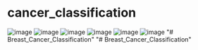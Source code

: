 # cancer_classification
![image](https://github.com/jagadeesh3093/cancer_classification/assets/127486215/7343ede8-21d5-4113-9748-4b727c041d65)
![image](https://github.com/jagadeesh3093/cancer_classification/assets/127486215/8a8bff67-5495-4bb8-9bce-eadba9996554)
![image](https://github.com/jagadeesh3093/cancer_classification/assets/127486215/c2f3a661-db72-474b-872c-809bef7a6cb6)
![image](https://github.com/jagadeesh3093/cancer_classification/assets/127486215/fcc3d697-a69b-4114-bd97-1032b264d65c)
![image](https://github.com/jagadeesh3093/cancer_classification/assets/127486215/e4d7c1fd-56ab-4b76-9aeb-821c3d37b4e9)
![image](https://github.com/jagadeesh3093/cancer_classification/assets/127486215/2de3aa77-8026-431b-beca-9c7e210fe439)
"# Breast_Cancer_Classification" 
"# Breast_Cancer_Classification" 
